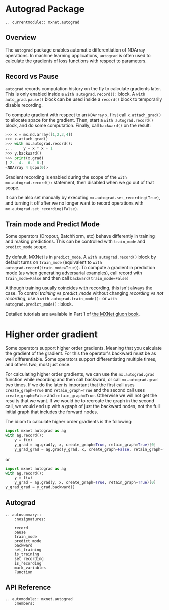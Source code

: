 <!--- Licensed to the Apache Software Foundation (ASF) under one -->
<!--- or more contributor license agreements.  See the NOTICE file -->
<!--- distributed with this work for additional information -->
<!--- regarding copyright ownership.  The ASF licenses this file -->
<!--- to you under the Apache License, Version 2.0 (the -->
<!--- "License"); you may not use this file except in compliance -->
<!--- with the License.  You may obtain a copy of the License at -->

<!---   http://www.apache.org/licenses/LICENSE-2.0 -->

<!--- Unless required by applicable law or agreed to in writing, -->
<!--- software distributed under the License is distributed on an -->
<!--- "AS IS" BASIS, WITHOUT WARRANTIES OR CONDITIONS OF ANY -->
<!--- KIND, either express or implied.  See the License for the -->
<!--- specific language governing permissions and limitations -->
<!--- under the License. -->

# Autograd Package

```eval_rst
.. currentmodule:: mxnet.autograd
```

## Overview

The `autograd` package enables automatic
differentiation of NDArray operations.
In machine learning applications,
`autograd` is often used to calculate the gradients
of loss functions with respect to parameters.


## Record vs Pause

`autograd` records computation history on the fly to calculate gradients later.
This is only enabled inside a `with autograd.record():` block.
A `with auto_grad.pause()` block can be used inside a `record()` block
to temporarily disable recording.

To compute gradient with respect to an `NDArray` `x`, first call `x.attach_grad()`
to allocate space for the gradient. Then, start a `with autograd.record()` block,
and do some computation. Finally, call `backward()` on the result:

```python
>>> x = mx.nd.array([1,2,3,4])
>>> x.attach_grad()
>>> with mx.autograd.record():
...     y = x * x + 1
>>> y.backward()
>>> print(x.grad)
[ 2.  4.  6.  8.]
<NDArray 4 @cpu(0)>
```

Gradient recording is enabled during the scope of the `with mx.autograd.record():` statement, then
disabled when we go out of that scope.

It can be also set manually by executing `mx.autograd.set_recording(True)`, and turning it off after
we no longer want to record operations with `mx.autograd.set_recording(False)`.


## Train mode and Predict Mode

Some operators (Dropout, BatchNorm, etc) behave differently in
training and making predictions.
This can be controlled with `train_mode` and `predict_mode` scope.

By default, MXNet is in `predict_mode`.
A `with autograd.record()` block by default turns on `train_mode`
(equivalent to ``with autograd.record(train_mode=True)``).
To compute a gradient in prediction mode (as when generating adversarial examples),
call record with `train_mode=False` and then call `backward(train_mode=False)`

Although training usually coincides with recording,
this isn't always the case.
To control *training* vs *predict_mode* without changing
*recording* vs *not recording*,
use a `with autograd.train_mode():`
or `with autograd.predict_mode():` block.

Detailed tutorials are available in Part 1 of
[the MXNet gluon book](http://gluon.mxnet.io/).


# Higher order gradient

Some operators support higher order gradients. Meaning that you calculate the gradient of the
gradient. For this the operator's backward must be as well differentiable. Some operators support
differentiating multiple times, and others two, most just once.

For calculating higher order gradients, we can use the `mx.autograd.grad` function while recording
and then call backward, or call `mx.autograd.grad` two times. If we do the later is important that
the first call uses `create_graph=True` and `retain_graph=True` and the second call uses
`create_graph=False` and `retain_graph=True`. Otherwise we will not get the results that we want. If
we would be to recreate the graph in the second call, we would end up with a graph of just the
backward nodes, not the full initial graph that includes the forward nodes.

The idiom to calculate higher order gradients is the following:

```python
import mxnet autograd as ag
with ag.record():
    y = f(x)
    y_grad = ag.grad(y, x, create_graph=True, retain_graph=True)[0]
    y_grad_grad = ag.grad(y_grad, x, create_graph=False, retain_graph=True)[0]
```

or

```python
import mxnet autograd as ag
with ag.record():
    y = f(x)
    y_grad = ag.grad(y, x, create_graph=True, retain_graph=True)[0]
y_grad_grad = y_grad.backward()
```




<script type="text/javascript" src='../../../_static/js/auto_module_index.js'></script>

## Autograd

```eval_rst
.. autosummary::
    :nosignatures:

    record
    pause
    train_mode
    predict_mode
    backward
    set_training
    is_training
    set_recording
    is_recording
    mark_variables
    Function
```

## API Reference

<script type="text/javascript" src='../../../_static/js/auto_module_index.js'></script>

```eval_rst
.. automodule:: mxnet.autograd
    :members:
```

<script>auto_index("api-reference");</script>
